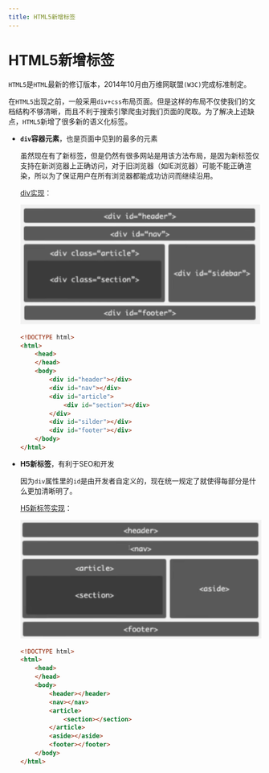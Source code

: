 ```yaml
---
title: HTML5新增标签
---
```




# HTML5新增标签

`HTML5`是`HTML`最新的修订版本，2014年10月由万维网联盟`(W3C)`完成标准制定。

在`HTML5`出现之前，一般采用`div+css`布局页面。但是这样的布局不仅使我们的文档结构不够清晰，而且不利于搜索引擎爬虫对我们页面的爬取。为了解决上述缺点，`HTML5`新增了很多新的语义化标签。



- **`div`容器元素**，也是页面中见到的最多的元素

  虽然现在有了新标签，但是仍然有很多网站是用该方法布局，是因为新标签仅支持在新浏览器上正确访问，对于旧浏览器（如IE浏览器）可能不能正确渲染，所以为了保证用户在所有浏览器都能成功访问而继续沿用。

  <u>div实现</u>：

  ![QQ20250301-223508](/img/HTML4.png)

  ```html
  <!DOCTYPE html>
  <html>
      <head>
      </head>
      <body>
          <div id="header"></div>
          <div id="nav"></div>
          <div id="article">
              <div id="section"></div>
          </div>
          <div id="silder"></div>
          <div id="footer"></div>
      </body>
  </html>
  ```

- **H5新标签**，有利于SEO和开发

  因为`div`属性里的`id`是由开发者自定义的，现在统一规定了就使得每部分是什么更加清晰明了。

  <u>H5新标签实现</u>：

  ![QQ20250301-223954](/img/HTML5.png)

  ```html
  <!DOCTYPE html>
  <html>
      <head>
      </head>
      <body>
          <header></header>
          <nav></nav>
          <article>
              <section></section>
          </article>
          <aside></aside>
          <footer></footer>
      </body>
  </html>
  ```

  

  

